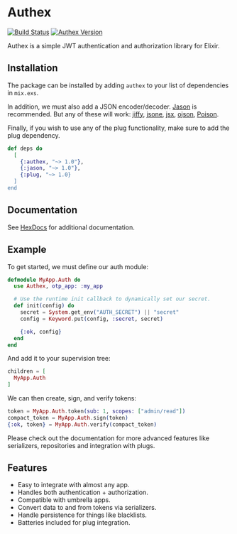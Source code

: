 # Authex

[![Build Status](https://travis-ci.org/nsweeting/authex.svg?branch=master)](https://travis-ci.org/nsweeting/authex)
[![Authex Version](https://img.shields.io/hexpm/v/authex.svg)](https://hex.pm/packages/authex)

Authex is a simple JWT authentication and authorization library for Elixir.

## Installation

The package can be installed by adding `authex` to your list of dependencies in `mix.exs`.

In addition, we must also add a JSON encoder/decoder. [Jason](https://github.com/michalmuskala/jason) is recommended. But any of these will work: [jiffy](https://github.com/davisp/jiffy), [jsone](https://github.com/sile/jsone), [jsx](https://github.com/talentdeficit/jsx), [ojson](https://github.com/potatosalad/erlang-ojson), [Poison](https://github.com/devinus/poison).

Finally, if you wish to use any of the plug functionality, make sure to add the plug dependency.

```elixir
def deps do
  [
    {:authex, "~> 1.0"},
    {:jason, "~> 1.0"},
    {:plug, "~> 1.0}
  ]
end
```

## Documentation

See [HexDocs](https://hexdocs.pm/authex) for additional documentation.

## Example

To get started, we must define our auth module:

```elixir
defmodule MyApp.Auth do
  use Authex, otp_app: :my_app

  # Use the runtime init callback to dynamically set our secret.
  def init(config) do
    secret = System.get_env("AUTH_SECRET") || "secret"
    config = Keyword.put(config, :secret, secret)

    {:ok, config}
  end
end
```

And add it to your supervision tree:

```elixir
children = [
  MyApp.Auth
]
```

We can then create, sign, and verify tokens:

```elixir
token = MyApp.Auth.token(sub: 1, scopes: ["admin/read"])
compact_token = MyApp.Auth.sign(token)
{:ok, token} = MyApp.Auth.verify(compact_token)
```

Please check out the documentation for more advanced features like serializers,
repositories and integration with plugs.

## Features

- Easy to integrate with almost any app.
- Handles both authentication + authorization.
- Compatible with umbrella apps.
- Convert data to and from tokens via serializers.
- Handle persistence for things like blacklists.
- Batteries included for plug integration.